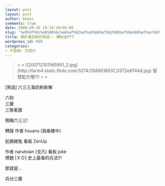 ```yaml
---
layout: post
layout: post
author: kkdai
comments: true
date: 2008-09-26 19:10:20+00:00
slug: '%e9%97%9c%e6%96%bc%e6%af%92%e5%a5%b6%e7%b2%89%e7%9a%84%e7%ac%91%e8%a9%b1-%e8%bd%89%e8%b2%bc%e8%87%aaptt'
title: 關於毒奶粉的笑話~~ 轉貼自PTT
wordpress_id: 959
categories:
- 不惡搞~ 怎麼行
---
```


<blockquote>  
> 
> ![200712101565951_2.jpg](http://farm4.static.flickr.com/3274/2889018637_0372e8744d.jpg)         
智慧配方喔!!!!
> 
> </blockquote>

 

 

[笑話] 六三三毒奶粉新解

 

 

六和       
三鹿       
三聚氰胺 

 

簡稱六三三! 

 

轉錄 作者 hsuans (我桑雅中) 

 

批踢踢兔 看板 ZenUp

 

 

 

 

 

 

作者 narutoian (戈凡) 看板 joke      
標題 [ＸＤ] 史上最毒的兵法!!!

 

那就是... 

 

 

 

 

 

 

 

兵分三鹿
